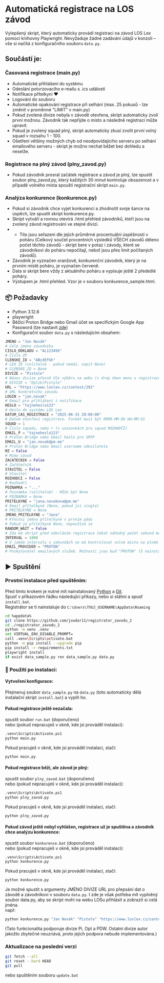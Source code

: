 # Automatická registrace na LOS závod

Vylepšený skript, který automaticky provádí registraci na závod LOS Lex pomocí knihovny Playwright. Nevyžaduje žádné zadávání údajů v konzoli – vše si načítá z konfiguračního souboru `data.py`.

## Součástí je:
### Časovaná registrace (main.py)
- Automatické přihlášení do systému
- Odeslání potvrzovacího e-mailu s .ics událostí
- Notifikace přítelkyni ❤️
- Logování do souboru
- Automatické opakování registrace při selhání (max. 25 pokusů - lze změnit v proměnné "LIMIT" v main.py)
- Pokud zvolená divize nebyla v závodě otevřena, skript automaticky zvolí první možnou. Závodník tak nepřijde o místo a následně registraci může upravit.
- Pokud je zvolený squad plný, skript automaticky zkusí zvolit první volný squad v rozsahu 1 - 100.
- Ošetření většiny možných chyb od neodpovídajícího serveru po selhání emailového serveru - skript je možno nechat běžet bez dohledu a neselže.
### Registrace na plný závod (plny_zavod.py)
- Pokud závodník prosral začátek registrace a závod je plný, lze spustit soubor plny_zavod.py, který každých 30 minut kontroluje obsazenost a v případě volného místa spouští registrační skript <code>main.py</code>.
### Analýza konkurence (konkurence.py)
- Pokud si závodník chce vyjet konkurenci a zhodnotit svoje šance na úspěch, lze spustit skript konkurence.py.
- Skript vytváří a rovnou otevírá .html přehled závodníků, kteří jsou na zvolený závod registrováni ve stejné divizi.
- - Tito jsou seřazeni dle jejich průměrné procentuální úspěšnosti v poháru (Celkový součet procentních výsledků VŠECH závodů děleno počet těchto závodů - skript bere v potaz i závody, které se závodníkovi do poháru nepočítají, neboť jsou přes limit počítaných závodů).
- Závodník je vyznačen oranžově, konkurenční závodník, který je na prvním místě poháru, je vyznačen červeně.
- Data si skript bere vždy z aktuálního poháru a vypisuje ještě 2 předešlé poháry.
- Výstupem je .html přehled. Vzor je v souboru konkurence_sample.html.


## 📦 Požadavky

- Python 3.12.6
- playwright
- Běžící Proton Bridge nebo Gmail účet se specifickým Google App Password (lze nastavit [zde](https://myaccount.google.com/apppasswords)) 
- Konfigurační soubor `data.py` s následujícím obsahem:

```python
JMENO = "Jan Novák"
# Celé jméno závodníka
CISLO_DOKLADU = "AL123456"
# Číslo ZP
CLENSKE_ID = "ABcdEfGh"
# LEX ID (volitelné - pokud nemáš, napiš None)
# CLENSKE_ID = None
DIVIZE = "Pistole"
# Název divize přesně dle výběru na webu (v drop down menu u registrace)
# DIVIZE = "Optik/Pistole"
URL = "https://www.loslex.cz/contest/292"
# URL konkrétního závodu
LOGIN = "jan.novak"
# Email pro přihlášení i notifikace
HESLO = "tajneheslo123"
# Heslo do systému LOS Lex
DATUM_CAS_REGISTRACE = "2025-06-15 20:00:00"
# Datum otevření registrace. Formát musí být RRRR-MM-DD HH:MM:SS
SQUAD = 1
# Číslo squadu, nebo r (v uvozovkách pro squad ROZHODČÍ)
EMAIL_P = "tajneheslo123"
# Proton Bridge nebo Gmail heslo pro SMTP
EMAIL_U = "jan.novak@pm.me"
# Proton Bridge nebo Gmail username odesílatele
MZ = False
# Mimo závod
ZACATECNIK = False
# Začátečník
STAVITEL = False
# Stavitel
ROZHODCI = False
# Rozhodčí
POZNAMKA = "..."
# Poznámka (volitelné) - Může být None
# POZNAMKA = None
PRITELKYNE = "jana.novakova@pm.me"
# Email přítelkyně (None, pokud jsi single)
# PRITELKYNE = None
JMENO_PRITELKYNE = "Jana"
# Křestní jméno přítelkyně v prvním pádu
# Pokud je přítelkyně None, nepoužívá se
RANDOM_WAIT = False
# Zda má skript před odesláním registrace čekat náhodný počet sekund mezi 2 a 3, aby registrace vypadala věrohodněji
INTERVAL = 1800
# V jakém intervalu v sekundách se má kontrolovat volné místo na plném závodě (s tímto údajem se pracuje pouze v plny_zavod.py)
EMAIL_PROVIDER = "PROTON"
# Poskytovatel emailových služeb. Možnosti jsou buď "PROTON" (S nainstalovaným Proton Bridge) nebo "GMAIL" (S specifickým Google apps password)
```

## ▶️ Spuštění

### Prvotní instalace před spuštěním:

Před tímto krokem je nutné mít nainstalovaný [Python](https://www.python.org/downloads/) a [Git](https://git-scm.com/install/).<br>
Spusť v příkazovém řádku následující příkazy, nebo si stáhni a spusť <code>install.bat</code>.<br>
Registrátor se ti nainstaluje do <code>C:\Users\TVUJ_USERNAME\AppData\Roaming</code>
```bash
cd %appdata%
git clone https://github.com/joudar11/registrator_zavodu_2
cd ./registrator_zavodu_2
python -m venv .venv
set VIRTUAL_ENV_DISABLE_PROMPT=
call .venv\Scripts\activate.bat
python -m pip install --upgrade pip
pip install -r requirements.txt
playwright install
if exist data_sample.py ren data_sample.py data.py
```
### 🏁 Použití po instalaci:
#### Vytvoření konfigurace:
Přejmenuj soubor <code>data_sample.py</code> na <code>data.py</code> (toto automaticky dělá instalační skript <code>install.bat</code>) a vyplň ho.
#### Pokud registrace ještě nezačala:
spustit soubor <code>run.bat</code> (doporučeno)<br>
nebo (pokud nepracuješ v okně, kde jsi prováděl instalaci):
```bash
.venv\Scripts\Activate.ps1
python main.py
```
Pokud pracuješ v okně, kde jsi prováděl instalaci, stačí:
```bash
python main.py
```
#### Pokud registrace běží, ale závod je plný:
spustit soubor <code>plny_zavod.bat</code> (doporučeno)<br>
nebo (pokud nepracuješ v okně, kde jsi prováděl instalaci):
```bash
.venv\Scripts\Activate.ps1
python plny_zavod.py
```
Pokud pracuješ v okně, kde jsi prováděl instalaci, stačí:
```bash
python plny_zavod.py
```
#### Pokud závod ještě nebyl vyhlášen, registrace už je spuštěna a závodník chce analýzu konkurence:
spustit soubor <code>konkurence.bat</code> (doporučeno)<br>
nebo (pokud nepracuješ v okně, kde jsi prováděl instalaci):
```bash
.venv\Scripts\Activate.ps1
python konkurence.py
```
Pokud pracuješ v okně, kde jsi prováděl instalaci, stačí:
```bash
python konkurence.py
```
Je možné spustit s argumenty JMÉNO DIVIZE URL pro přepsání dat o závodě a závodníkovi v souboru <code>data.py</code>. I zde je však potřeba mít vyplněný soubor data.py, aby se skript mohl na webu LOSu přihlásit a zobrazit si celá jména.<br>
např:
```bash
python konkurence.py "Jan Novák" "Pistole" "https://www.loslex.cz/contest/313"
```
(Tato funkcionalita podporuje divize Pi, Opt a PDW. Ostatní divize autor jakožto zbytečné neuznává, proto jejich podpora nebude implementována.)

### Aktualizace na poslední verzi
```bash
git fetch --all
git reset --hard HEAD
git pull
```
nebo spuštěním souboru <code>update.bat</code>
